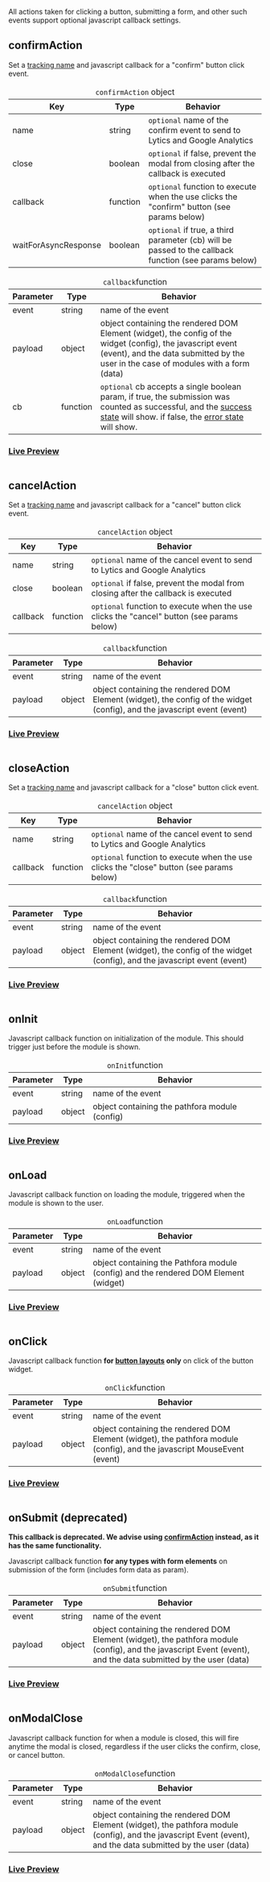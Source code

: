 All actions taken for clicking a button, submitting a form, and other such events support optional javascript callback settings.

## confirmAction
Set a [tracking name](../tracking) and javascript callback for a "confirm" button click event.

<table>
  <thead>
    <tr>
      <td colspan="3" align="center"><code>confirmAction</code> object</td>
    </tr>
    <tr>
      <th>Key</th>
      <th>Type</th>
      <th>Behavior</th>
    </tr>
  </thead>

  <tr>
    <td>name</td>
    <td>string</td>
    <td><code>optional</code> name of the confirm event to send to Lytics and Google Analytics</td>
  </tr>
  <tr>
    <td>close</td>
    <td>boolean</td>
    <td><code>optional</code> if false, prevent the modal from closing after the callback is executed</td>
  </tr>
  <tr>
    <td>callback</td>
    <td>function</td>
    <td><code>optional</code> function to execute when the use clicks the "confirm" button (see params below)</td>
  </tr>
  <tr>
    <td>waitForAsyncResponse</td>
    <td>boolean</td>
    <td><code>optional</code> if true, a third parameter (cb) will be passed to the callback function (see params below)</td>
  </tr>
</table>

<table>
  <thead>
    <tr>
      <td colspan="3" align="center"><code>callback</code>function</td>
    </tr>
    <tr>
      <th>Parameter</th>
      <th>Type</th>
      <th>Behavior</th>
    </tr>
  </thead>

  <tr>
    <td>event</td>
    <td>string</td>
    <td>name of the event</td>
  </tr>
  <tr>
    <td>payload</td>
    <td>object</td>
    <td>object containing the rendered DOM Element (widget), the config of the widget (config), the javascript event (event), and the data submitted by the user in the case of modules with a form (data)</td>
  </tr>
  <tr>
    <td>cb</td>
    <td>function</td>
    <td><code>optional</code> cb accepts a single boolean param, if true, the submission was counted as successful, and the <a href="../customization/form/#formstates">success state</a> will show. if false, the <a href="../customization/form/#formstates">error state</a> will show.</td>
  </tr>
</table>


<h3><a href="../examples/preview/callbacks/confirmAction.html" target="_blank">Live Preview</a></h3>

<pre data-src="../examples/src/callbacks/confirmAction.js"></pre>

## cancelAction
Set a [tracking name](../tracking) and javascript callback for a "cancel" button click event.

<table>
  <thead>
    <tr>
      <td colspan="3" align="center"><code>cancelAction</code> object</td>
    </tr>
    <tr>
      <th>Key</th>
      <th>Type</th>
      <th>Behavior</th>
    </tr>
  </thead>

  <tr>
    <td>name</td>
    <td>string</td>
    <td><code>optional</code> name of the cancel event to send to Lytics and Google Analytics</td>
  </tr>
  <tr>
    <td>close</td>
    <td>boolean</td>
    <td><code>optional</code> if false, prevent the modal from closing after the callback is executed</td>
  </tr>
  <tr>
    <td>callback</td>
    <td>function</td>
    <td><code>optional</code> function to execute when the use clicks the "cancel" button (see params below)</td>
  </tr>
</table>

<table>
  <thead>
    <tr>
      <td colspan="3" align="center"><code>callback</code>function</td>
    </tr>
    <tr>
      <th>Parameter</th>
      <th>Type</th>
      <th>Behavior</th>
    </tr>
  </thead>

  <tr>
    <td>event</td>
    <td>string</td>
    <td>name of the event</td>
  </tr>
  <tr>
    <td>payload</td>
    <td>object</td>
    <td>object containing the rendered DOM Element (widget), the config of the widget (config), and the javascript event (event)</td>
  </tr>
</table>


<h3><a href="../examples/preview/callbacks/cancelAction.html" target="_blank">Live Preview</a></h3>

<pre data-src="../examples/src/callbacks/cancelAction.js"></pre>

## closeAction
Set a [tracking name](../tracking) and javascript callback for a "close" button click event.

<table>
  <thead>
    <tr>
      <td colspan="3" align="center"><code>cancelAction</code> object</td>
    </tr>
    <tr>
      <th>Key</th>
      <th>Type</th>
      <th>Behavior</th>
    </tr>
  </thead>

  <tr>
    <td>name</td>
    <td>string</td>
    <td><code>optional</code> name of the cancel event to send to Lytics and Google Analytics</td>
  </tr>
  <tr>
    <td>callback</td>
    <td>function</td>
    <td><code>optional</code> function to execute when the use clicks the "close" button (see params below)</td>
  </tr>
</table>

<table>
  <thead>
    <tr>
      <td colspan="3" align="center"><code>callback</code>function</td>
    </tr>
    <tr>
      <th>Parameter</th>
      <th>Type</th>
      <th>Behavior</th>
    </tr>
  </thead>

  <tr>
    <td>event</td>
    <td>string</td>
    <td>name of the event</td>
  </tr>
  <tr>
    <td>payload</td>
    <td>object</td>
    <td>object containing the rendered DOM Element (widget), the config of the widget (config), and the javascript event (event)</td>
  </tr>
</table>


<h3><a href="../examples/preview/callbacks/closeAction.html" target="_blank">Live Preview</a></h3>

<pre data-src="../examples/src/callbacks/closeAction.js"></pre>



## onInit
Javascript callback function on initialization of the module. This should trigger just before the module is shown.

<table>
  <thead>
    <tr>
      <td colspan="3" align="center"><code>onInit</code>function</td>
    </tr>
    <tr>
      <th>Parameter</th>
      <th>Type</th>
      <th>Behavior</th>
    </tr>
  </thead>

  <tr>
    <td>event</td>
    <td>string</td>
    <td>name of the event</td>
  </tr>
  <tr>
    <td>payload</td>
    <td>object</td>
    <td>object containing the pathfora module (config)</td>
  </tr>
</table>

<h3><a href="../examples/preview/callbacks/onInit.html" target="_blank">Live Preview</a></h3>

<pre data-src="../examples/src/callbacks/onInit.js"></pre>


## onLoad
Javascript callback function on loading the module, triggered when the module is shown to the user.

<table>
  <thead>
    <tr>
      <td colspan="3" align="center"><code>onLoad</code>function</td>
    </tr>
    <tr>
      <th>Parameter</th>
      <th>Type</th>
      <th>Behavior</th>
    </tr>
  </thead>

  <tr>
    <td>event</td>
    <td>string</td>
    <td>name of the event</td>
  </tr>
  <tr>
    <td>payload</td>
    <td>object</td>
    <td>object containing the Pathfora module (config) and the rendered DOM Element (widget)</td>
  </tr>
</table>


<h3><a href="../examples/preview/callbacks/onLoad.html" target="_blank">Live Preview</a></h3>

<pre data-src="../examples/src/callbacks/onLoad.js"></pre>


## onClick
Javascript callback function **for [button layouts](../layouts/button) only** on click of the button widget.

<table>
  <thead>
    <tr>
      <td colspan="3" align="center"><code>onClick</code>function</td>
    </tr>
    <tr>
      <th>Parameter</th>
      <th>Type</th>
      <th>Behavior</th>
    </tr>
  </thead>

  <tr>
    <td>event</td>
    <td>string</td>
    <td>name of the event</td>
  </tr>
  <tr>
    <td>payload</td>
    <td>object</td>
    <td>object containing the rendered DOM Element (widget), the pathfora module (config), and the javascript MouseEvent (event)</td>
  </tr>
</table>


<h3><a href="../examples/preview/callbacks/onClick.html" target="_blank">Live Preview</a></h3>

<pre data-src="../examples/src/callbacks/onClick.js"></pre>

## onSubmit (deprecated)

**This callback is deprecated. We advise using [confirmAction](#confirmaction) instead, as it has the same functionality.**

Javascript callback function **for any types with form elements** on submission of the form (includes form data as param).

<table>
  <thead>
    <tr>
      <td colspan="3" align="center"><code>onSubmit</code>function</td>
    </tr>
    <tr>
      <th>Parameter</th>
      <th>Type</th>
      <th>Behavior</th>
    </tr>
  </thead>

  <tr>
    <td>event</td>
    <td>string</td>
    <td>name of the event</td>
  </tr>
  <tr>
    <td>payload</td>
    <td>object</td>
    <td>object containing the rendered DOM Element (widget), the pathfora module (config), and the javascript Event (event), and the data submitted by the user (data)</td>
  </tr>
</table>

<h3><a href="../examples/preview/callbacks/onSubmit.html" target="_blank">Live Preview</a></h3>

<pre data-src="../examples/src/callbacks/onSubmit.js"></pre>

## onModalClose
Javascript callback function for when a module is closed, this will fire anytime the modal is closed, regardless if the user clicks the confirm, close, or cancel button.

<table>
  <thead>
    <tr>
      <td colspan="3" align="center"><code>onModalClose</code>function</td>
    </tr>
    <tr>
      <th>Parameter</th>
      <th>Type</th>
      <th>Behavior</th>
    </tr>
  </thead>

  <tr>
    <td>event</td>
    <td>string</td>
    <td>name of the event</td>
  </tr>
  <tr>
    <td>payload</td>
    <td>object</td>
    <td>object containing the rendered DOM Element (widget), the pathfora module (config), and the javascript Event (event), and the data submitted by the user (data)</td>
  </tr>
</table>

<h3><a href="../examples/preview/callbacks/onModalClose.html" target="_blank">Live Preview</a></h3>

<pre data-src="../examples/src/callbacks/onModalClose.js"></pre>
